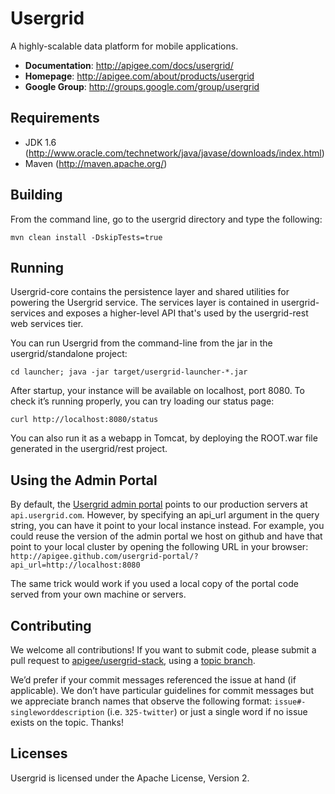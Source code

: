 # Usergrid
A highly-scalable data platform for mobile applications.

* **Documentation**: http://apigee.com/docs/usergrid/
* **Homepage**: http://apigee.com/about/products/usergrid
* **Google Group**: http://groups.google.com/group/usergrid

## Requirements

* JDK 1.6 (http://www.oracle.com/technetwork/java/javase/downloads/index.html)
* Maven (http://maven.apache.org/)

## Building

From the command line, go to the usergrid directory and type the following:

    mvn clean install -DskipTests=true

## Running

Usergrid-core contains the persistence layer and shared utilities for powering the Usergrid service. The services layer is contained in usergrid-services and exposes a higher-level API that's used by the usergrid-rest web services tier.

You can run Usergrid from the command-line from the
jar in the usergrid/standalone project:

    cd launcher; java -jar target/usergrid-launcher-*.jar

After startup, your instance will be available on localhost, port 8080.
To check it’s running properly, you can try loading our status page:

    curl http://localhost:8080/status

You can also run it as a webapp in Tomcat, by deploying the ROOT.war file generated in the usergrid/rest project.

## Using the Admin Portal

By default, the [Usergrid admin portal](https://github.com/apigee/usergrid-portal) points to our production servers at `api.usergrid.com`. However, by specifying an api_url argument in the query string, you can have it point to
your local instance instead. For example, you could reuse the version of the admin portal we host on github and have that point to your local cluster by opening the following URL in your browser:
`http://apigee.github.com/usergrid-portal/?api_url=http://localhost:8080`

The same trick would work if you used a local copy of the portal code served from your own machine or servers.

## Contributing

We welcome all contributions! If you want to submit code, please submit a pull request to [apigee/usergrid-stack](https://github.com/apigee/usergrid-stack/), using a [topic branch](http://git-scm.com/book/en/Git-Branching-Branching-Workflows).

We’d prefer if your commit messages referenced the issue at hand (if applicable). We don’t have particular guidelines for commit messages but we appreciate branch names that observe the following format: `issue#-singleworddescription` (i.e. `325-twitter`) or just a single word if no issue exists on the topic. Thanks!

## Licenses

Usergrid is licensed under the Apache License, Version 2.


